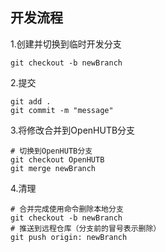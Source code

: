 ## 开发流程

1.创建并切换到临时开发分支
```shell
git checkout -b newBranch
```

2.提交
```shell
git add .
git commit -m "message"
```

3.将修改合并到OpenHUTB分支
```shell
# 切换到OpenHUTB分支
git checkout OpenHUTB
git merge newBranch
```

4.清理
```shell
# 合并完成使用命令删除本地分支
git checkout -b newBranch
# 推送到远程仓库（分支前的冒号表示删除）
git push origin: newBranch
```
